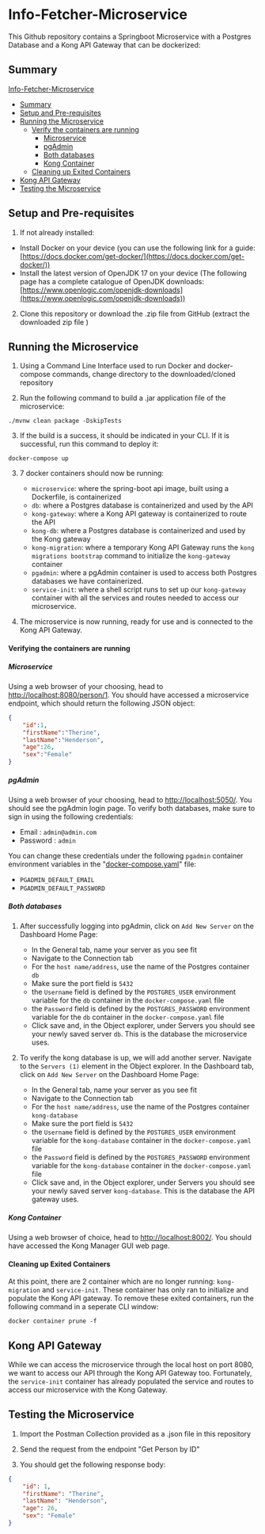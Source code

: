 # Info-Fetcher-Microservice

This Github repository contains a Springboot Microservice with a Postgres Database and a Kong API Gateway that can be dockerized:

## Summary

[Info-Fetcher-Microservice](#info-fetcher-microservice)
* [Summary](#summary)
* [Setup and Pre-requisites](#setup-and-pre-requisites)
* [Running the Microservice](#running-the-microservice)
    * [Verify the containers are running](#verifying-the-containers-are-running)
        * [Microservice](#microservice)
        * [pgAdmin](#pgadmin)
        * [Both databases](#both-databases)
        * [Kong Container](#kong-container)
    * [Cleaning up Exited Containers](#cleaning-up-exited-containers)
* [Kong API Gateway](#kong-api-gateway)
* [Testing the Microservice](#testing-the-microservice)


## Setup and Pre-requisites

1. If not already installed:

- Install Docker on your device (you can use the following link for a guide: [https://docs.docker.com/get-docker/](https://docs.docker.com/get-docker/))
- Install the latest version of OpenJDK 17 on your device (The following page has a complete catalogue of OpenJDK downloads: [https://www.openlogic.com/openjdk-downloads](https://www.openlogic.com/openjdk-downloads))

2. Clone this repository or download the .zip file from GitHub (extract the downloaded zip file )

## Running the Microservice

1. Using a Command Line Interface used to run Docker and docker-compose commands, change directory to the downloaded/cloned repository

2. Run the following command to build a .jar application file of the microservice: 

```
./mvnw clean package -DskipTests
```
3. If the build is a success, it should be indicated in your CLI. If it is successful, run this command to deploy it:

```
docker-compose up
```

3. 7 docker containers should now be running:
    * `microservice`: where the spring-boot api image, built using a Dockerfile, is containerized
    * `db`: where a Postgres database is containerized and used by the API
    * `kong-gateway`: where a Kong API gateway is containerized to route the API
    * `kong-db`: where a Postgres database is containerized and used by the Kong gateway
    * `kong-migration`: where a temporary Kong API Gateway runs the `kong migrations bootstrap` command to initialize the `kong-gateway` container
    * `pgadmin`: where a pgAdmin container is used to access both Postgres databases we have containerized.
    * `service-init`: where a shell script runs to set up our `kong-gateway` container with all the services and routes needed to access our microservice.

4. The microservice is now running, ready for use and is connected to the Kong API Gateway.

#### Verifying the containers are running

##### Microservice

Using a web browser of your choosing, head to <http://localhost:8080/person/1>. You should have accessed a microservice endpoint, which should return the following JSON object:
``` json
{
    "id":1,
    "firstName":"Therine",
    "lastName":"Henderson",
    "age":26,
    "sex":"Female"
}
```

##### pgAdmin

Using a web browser of your choosing, head to <http://localhost:5050/>. You should see the pgAdmin login page. To verify both databases, make sure to sign in using the following credentials:

* Email : `admin@admin.com`
* Password : `admin`

You can change these credentials under the following `pgadmin` container environment variables in the "[docker-compose.yaml](https://github.com/mpirotaiswilton-IW/Info-Fetcher-Microservice/blob/main/docker-compose.yaml)" file: 

* `PGADMIN_DEFAULT_EMAIL`
* `PGADMIN_DEFAULT_PASSWORD`

##### Both databases

1. After successfully logging into pgAdmin, click on `Add New Server` on the Dashboard Home Page:
    * In the General tab, name your server as you see fit
    * Navigate to the Connection tab
    * For the `host name/address`, use the name of the Postgres container `db`
    * Make sure the port field is `5432`
    * the `Username` field is defined by the `POSTGRES_USER` environment variable for the `db` container in the `docker-compose.yaml` file
    * the `Password` field is defined by the `POSTGRES_PASSWORD` environment variable for the `db` container in the `docker-compose.yaml` file
    * Click save and, in the Object explorer, under Servers you should see your newly saved server `db`. This is the database the microservice uses.

2. To verify the kong database is up, we will add another server. Navigate to the `Servers (1)` element in the Object explorer. In the Dashboard tab, click on `Add New Server` on the Dashboard Home Page:
    * In the General tab, name your server as you see fit
    * Navigate to the Connection tab
    * For the `host name/address`, use the name of the Postgres container `kong-database`
    * Make sure the port field is `5432`
    * the `Username` field is defined by the `POSTGRES_USER` environment variable for the `kong-database` container in the `docker-compose.yaml` file
    * the `Password` field is defined by the `POSTGRES_PASSWORD` environment variable for the `kong-database` container in the `docker-compose.yaml` file
    * Click save and, in the Object explorer, under Servers you should see your newly saved server `kong-database`. This is the database the API gateway uses.

##### Kong Container

Using a web browser of choice, head to <http://localhost:8002/>. You should have accessed the Kong Manager GUI web page.

#### Cleaning up Exited Containers

At this point, there are 2 container which are no longer running: `kong-migration` and `service-init`. These container has only ran to initialize and populate the Kong API gateway. To remove these exited containers, run the following command in a seperate CLI window: 
```
docker container prune -f
```

## Kong API Gateway

While we can access the microservice through the local host on port 8080, we want to access our API through the Kong API Gateway too. Fortunately, the `service-init` container has already populated the service and routes to access our microservice with the Kong Gateway.

## Testing the Microservice

1. Import the Postman Collection provided as a .json file in this repository

2. Send the request from the endpoint "Get Person by ID"

3. You should get the following response body:

```json
{
    "id": 1,
    "firstName": "Therine",
    "lastName": "Henderson",
    "age": 26,
    "sex": "Female"
}
```